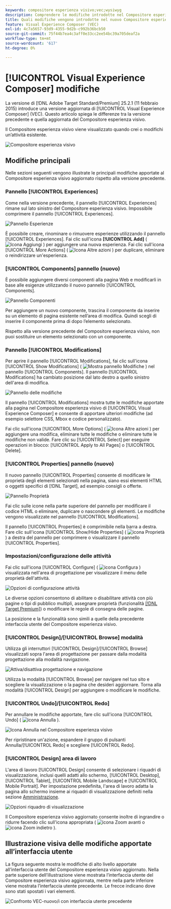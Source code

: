 ```yaml
---
keywords: compositore esperienza visivo;vec;wysiwyg
description: Comprendere le modifiche introdotte nel Compositore esperienza visivo nella versione Adobe Target 25.2.1 (11 febbraio 2025).
title: Quali modifiche vengono introdotte nel nuovo Compositore esperienza visivo?
feature: Visual Experience Composer (VEC)
exl-id: 4c7a5657-93d9-4355-9d2b-c992b36bcb50
source-git-commit: 75f44b7ea4c3aff0e33cc2ee54bc39a705deaf2a
workflow-type: tm+mt
source-wordcount: '617'
ht-degree: 0%

---
```


# [!UICONTROL Visual Experience Composer] modifiche

La versione di [!DNL Adobe Target Standard/Premium] 25.2.1 (11 febbraio 2015) introduce una versione aggiornata di [!UICONTROL Visual Experience Composer] (VEC). Questo articolo spiega le differenze tra la versione precedente e quella aggiornata del Compositore esperienza visivo.

Il Compositore esperienza visivo viene visualizzato quando crei o modifichi un’attività esistente.

![Compositore esperienza visivo](/help/main/c-experiences/c-visual-experience-composer/assets/new-vec.png)

## Modifiche principali

Nelle sezioni seguenti vengono illustrate le principali modifiche apportate al Compositore esperienza visivo aggiornato rispetto alla versione precedente.

### Pannello [!UICONTROL Experiences]

Come nella versione precedente, il pannello [!UICONTROL Experiences] rimane sul lato sinistro del Compositore esperienza visivo. Impossibile comprimere il pannello [!UICONTROL Experiences].

![Pannello Esperienze](/help/main/c-experiences/c-visual-experience-composer/assets/experiences-panel.png)

È possibile creare, rinominare o rimuovere esperienze utilizzando il pannello [!UICONTROL Experiences]. Fai clic sull&#39;icona **[!UICONTROL Add]** ( ![Icona Aggiungi](/help/main/assets/icons/Add.svg) ) per aggiungere una nuova esperienza. Fai clic sull&#39;icona [!UICONTROL More Actions] ( ![Icona Altre azioni](/help/main/assets/icons/MoreSmall.svg) ) per duplicare, eliminare o reindirizzare un&#39;esperienza.

### [!UICONTROL Components] pannello (nuovo)

È possibile aggiungere diversi componenti alla pagina Web e modificarli in base alle esigenze utilizzando il nuovo pannello [!UICONTROL Components].

![Pannello Componenti](/help/main/c-experiences/c-visual-experience-composer/assets/components-panel.png)

Per aggiungere un nuovo componente, trascina il componente da inserire su un elemento di pagina esistente nell’area di modifica. Quindi scegli di inserire il componente prima di dopo l’elemento selezionato.

Rispetto alla versione precedente del Compositore esperienza visivo, non puoi sostituire un elemento selezionato con un componente.

### Pannello [!UICONTROL Modifications]

Per aprire il pannello [!UICONTROL Modifications], fai clic sull&#39;icona [!UICONTROL Show Modifications] ( ![Mostra pannello Modifiche](/help/main/assets/icons/History.svg) ) nel pannello [!UICONTROL Components]. Il pannello [!UICONTROL Modifications] ha cambiato posizione dal lato destro a quello sinistro dell&#39;area di modifica.

![Pannello delle modifiche](/help/main/c-experiences/c-visual-experience-composer/assets/modifications-panel.png)

Il pannello [!UICONTROL Modifications] mostra tutte le modifiche apportate alla pagina nel Compositore esperienza visivo di [!UICONTROL Visual Experience Composer] e consente di apportare ulteriori modifiche (ad esempio selettore CSS, Mbox e codice personalizzato).

Fai clic sull&#39;icona [!UICONTROL More Options] ( ![Icona Altre azioni](/help/main/assets/icons/MoreSmall.svg) ) per aggiungere una modifica, eliminare tutte le modifiche o eliminare tutte le modifiche non valide. Fare clic su [!UICONTROL Select] per eseguire operazioni in blocco: [!UICONTROL Apply to All Pages] o [!UICONTROL Delete].

### [!UICONTROL Properties] pannello (nuovo)

Il nuovo pannello [!UICONTROL Properties] consente di modificare le proprietà degli elementi selezionati nella pagina, siano essi elementi HTML o oggetti specifici di [!DNL Target], ad esempio consigli o offerte.

![Pannello Proprietà](/help/main/c-experiences/c-visual-experience-composer/assets/properties-panel.png)

Fai clic sulle icone nella parte superiore del pannello per modificare il codice HTML o eliminare, duplicare o nascondere gli elementi. Le modifiche vengono visualizzate nel pannello [!UICONTROL Modifications].

Il pannello [!UICONTROL Properties] è comprimibile nella barra a destra. Fare clic sull&#39;icona [!UICONTROL Show/Hide Properties] ( ![icona Proprietà](/help/main/assets/icons/Propertie.svg) ) a destra del pannello per comprimere o visualizzare il pannello [!UICONTROL Properties].

### Impostazioni/configurazione delle attività

Fai clic sull&#39;icona [!UICONTROL Configure] ( ![icona Configura](/help/main/assets/icons/Setting.svg) ) visualizzata nell&#39;area di progettazione per visualizzare il menu delle proprietà dell&#39;attività.

![Opzioni di configurazione attività](/help/main/c-experiences/c-visual-experience-composer/assets/configure-options.png)

Le diverse opzioni consentono di abilitare o disabilitare attività con più pagine o tipi di pubblico multipli, assegnare proprietà (funzionalità [[!DNL Target Premium]](/help/main/c-intro/intro.md#premium)) o modificare le regole di consegna delle pagine.

La posizione e la funzionalità sono simili a quelle della precedente interfaccia utente del Compositore esperienza visivo.

### [!UICONTROL Design]/[!UICONTROL Browse] modalità

Utilizza gli interruttori [!UICONTROL Design]/[!UICONTROL Browse] visualizzati sopra l&#39;area di progettazione per passare dalla modalità progettazione alla modalità navigazione.

![Attiva/disattiva progettazione e navigazione](/help/main/c-experiences/c-visual-experience-composer/assets/design-browse-mode.png)

Utilizza la modalità [!UICONTROL Browse] per navigare nel tuo sito e scegliere la visualizzazione o la pagina che desideri aggiornare. Torna alla modalità [!UICONTROL Design] per aggiungere o modificare le modifiche.

### [!UICONTROL Undo]/[!UICONTROL Redo]

Per annullare le modifiche apportate, fare clic sull&#39;icona [!UICONTROL Undo] ( ![icona Annulla](/help/main/assets/icons/Undo.svg) ).

![Icona Annulla nel Compositore esperienza visivo](/help/main/c-experiences/c-visual-experience-composer/assets/undo.png)

Per ripristinare un&#39;azione, espandere il gruppo di pulsanti Annulla/[!UICONTROL Redo] e scegliere [!UICONTROL Redo].

### [!UICONTROL Design] area di lavoro

L&#39;area di lavoro [!UICONTROL Design] consente di selezionare i riquadri di visualizzazione, inclusi quelli adatti allo schermo, [!UICONTROL Desktop], [!UICONTROL Tablet], [!UICONTROL Mobile Landscape] e [!UICONTROL Mobile Portrait]. Per impostazione predefinita, l&#39;area di lavoro adatta la pagina allo schermo insieme ai riquadri di visualizzazione definiti nella sezione [Amministrazione](/help/main/administrating-target/visual-experience-composer-set-up.md).

![Opzioni riquadro di visualizzazione](/help/main/c-experiences/c-visual-experience-composer/assets/viewports.png)

Il Compositore esperienza visivo aggiornato consente inoltre di ingrandire o ridurre facendo clic sull&#39;icona appropriata ( ![icona Zoom avanti](/help/main/assets/icons/ZoomIn.svg) o ![icona Zoom indietro](/help/main/assets/icons/ZoomOut.svg) ).

## Illustrazione visiva delle modifiche apportate all’interfaccia utente

La figura seguente mostra le modifiche di alto livello apportate all’interfaccia utente del Compositore esperienza visivo aggiornato. Nella parte superiore dell’illustrazione viene mostrata l’interfaccia utente del Compositore esperienza visivo aggiornata, mentre nella parte inferiore viene mostrata l’interfaccia utente precedente. Le frecce indicano dove sono stati spostati i vari elementi.

![Confronto VEC-nuovo/i con interfaccia utente precedente](/help/main/c-experiences/c-visual-experience-composer/assets/vec-comparison.png)